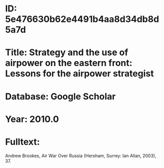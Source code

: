# ID: 5e476630b62e4491b4aa8d34db8d5a7d
# Title: Strategy and the use of airpower on the eastern front: Lessons for the airpower strategist
# Database: Google Scholar
# Year: 2010.0
# Fulltext:
Andrew Brookes, Air War Over Russia (Hersham, Surrey: Ian Allan, 2003), 37.